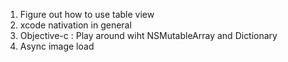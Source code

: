 1. Figure out how to use table view
2. xcode nativation in general
3. Objective-c : Play around wiht NSMutableArray and Dictionary
4. Async image load
